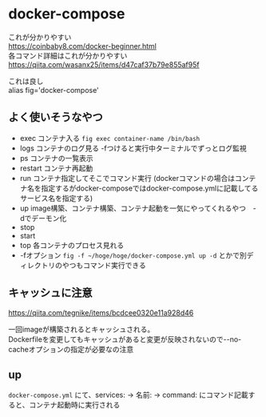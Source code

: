 # docker-compose
これが分かりやすい  
https://coinbaby8.com/docker-beginner.html  
各コマンド詳細はこれが分かりやすい  
https://qiita.com/wasanx25/items/d47caf37b79e855af95f

これは良し  
alias fig='docker-compose'

## よく使いそうなやつ
- exec コンテナ入る `fig exec container-name /bin/bash`
- logs コンテナのログ見る -fつけると実行中ターミナルでずっとログ監視
- ps コンテナの一覧表示
- restart コンテナ再起動
- run コンテナ指定してそこでコマンド実行 (dockerコマンドの場合はコンテナ名を指定するがdocker-composeではdocker-compose.ymlに記載してるサービス名を指定する)
- up image構築、コンテナ構築、コンテナ起動を一気にやってくれるやつ　-dでデーモン化
- stop
- start
- top 各コンテナのプロセス見れる
- -fオプション `fig -f ~/hoge/hoge/docker-compose.yml up -d` とかで別ディレクトリのやつもコマンド実行できる

## キャッシュに注意
https://qiita.com/tegnike/items/bcdcee0320e11a928d46

一回imageが構築されるとキャッシュされる。  
Dockerfileを変更してもキャッシュがあると変更が反映されないので--no-cacheオプションの指定が必要なの注意

## up
`docker-compose.yml` にて、services: -> 名前: -> command: にコマンド記載すると、コンテナ起動時に実行される
